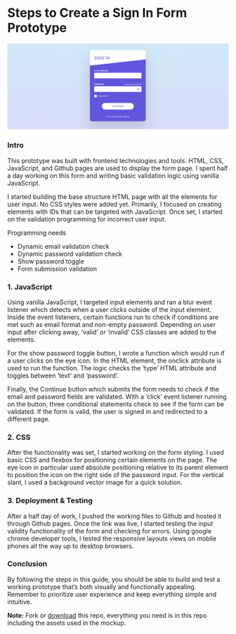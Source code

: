 # Steps to Create a Sign In Form Prototype

<img src="sign-in.png" alt="Sign in form" />

### Intro

This prototype was built with frontend technologies and tools. HTML, CSS, JavaScript, and Github pages are used to display the form page. I spent half a day working on this form and writing basic validation logic using vanilla JavaScript.

I started building the base structure HTML page with all the elements for user input. No CSS styles were added yet. Primarily, I focused on creating elements with IDs that can be targeted with JavaScript. Once set, I started on the validation programming for incorrect user input.

Programming needs

- Dynamic email validation check
- Dynamic password validation check
- Show password toggle
- Form submission validation


### 1. JavaScript

Using vanilla JavaScript, I targeted input elements and ran a blur event listener which detects when a user clicks outside of the input element. Inside the event listeners, certain functions run to check if conditions are met such as email format and non-empty password. Depending on user input after clicking away, ‘valid’ or ‘invalid’ CSS classes are added to the elements.

For the show password toggle button, I wrote a function which would run if a user clicks on the eye icon. In the HTML element, the onclick attribute is used to run the function. The logic checks the ‘type’ HTML attribute and toggles between ‘text’ and ‘password’.

Finally, the Continue button which submits the form needs to check if the email and password fields are validated. With a ‘click’ event listener running on the button, three conditional statements check to see if the form can be validated. If the form is valid, the user is signed in and redirected to a different page.


### 2. CSS

After the functionality was set, I started working on the form styling. I used basic CSS and flexbox for positioning certain elements on the page. The eye icon in particular used absolute positioning relative to its parent element to position the icon on the right side of the password input. For the vertical slant, I used a background vector image for a quick solution.

### 3. Deployment & Testing

After a half day of work, I pushed the working files to Github and hosted it through Github pages. Once the link was live, I started testing the input validity functionality of the form and checking for errors. Using google chrome developer tools, I tested the responsive layouts views on mobile phones all the way up to desktop browsers. 

### Conclusion

By following the steps in this guide, you should be able to build and test a working prototype that’s both visually and functionally appealing. Remember to prioritize user experience and keep everything simple and intuitive. 


**Note:** Fork or [download](https://github.com/xtianares/UX-coding-challenge/archive/refs/heads/main.zip) this repo, everything you need is in this repo including the assets used in the mockup.

